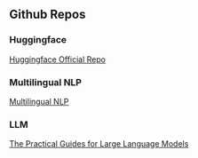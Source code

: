 ## Github Repos


### Huggingface
[Huggingface Official Repo](https://github.com/huggingface)


### Multilingual NLP
[Multilingual NLP](https://github.com/multilingual-dh/nlp-resources)

### LLM
[The Practical Guides for Large Language Models](https://github.com/Mooler0410/LLMsPracticalGuide)

